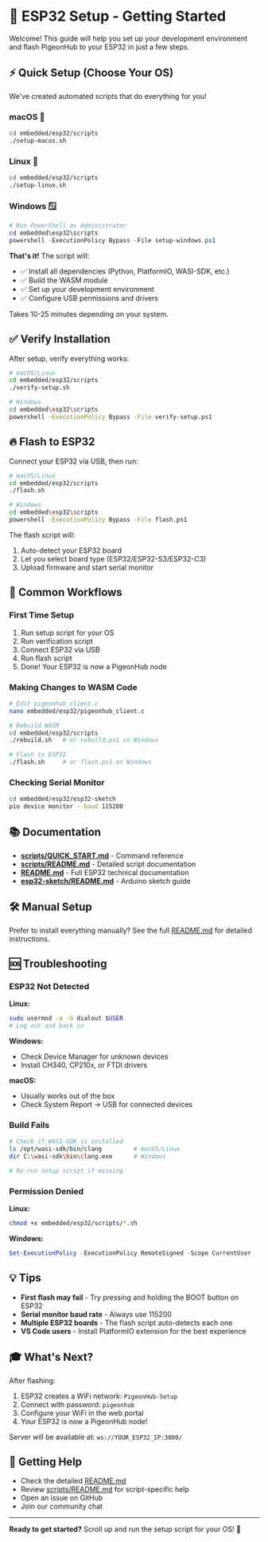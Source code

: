 # 🚀 ESP32 Setup - Getting Started

Welcome! This guide will help you set up your development environment and flash PigeonHub to your ESP32 in just a few steps.

## ⚡ Quick Setup (Choose Your OS)

We've created automated scripts that do everything for you!

### macOS 🍎
```bash
cd embedded/esp32/scripts
./setup-macos.sh
```

### Linux 🐧
```bash
cd embedded/esp32/scripts
./setup-linux.sh
```

### Windows 🪟
```powershell
# Run PowerShell as Administrator
cd embedded\esp32\scripts
powershell -ExecutionPolicy Bypass -File setup-windows.ps1
```

**That's it!** The script will:
- ✅ Install all dependencies (Python, PlatformIO, WASI-SDK, etc.)
- ✅ Build the WASM module
- ✅ Set up your development environment
- ✅ Configure USB permissions and drivers

Takes 10-25 minutes depending on your system.

## ✅ Verify Installation

After setup, verify everything works:

```bash
# macOS/Linux
cd embedded/esp32/scripts
./verify-setup.sh

# Windows
cd embedded\esp32\scripts
powershell -ExecutionPolicy Bypass -File verify-setup.ps1
```

## 🔥 Flash to ESP32

Connect your ESP32 via USB, then run:

```bash
# macOS/Linux
cd embedded/esp32/scripts
./flash.sh

# Windows
cd embedded\esp32\scripts
powershell -ExecutionPolicy Bypass -File flash.ps1
```

The flash script will:
1. Auto-detect your ESP32 board
2. Let you select board type (ESP32/ESP32-S3/ESP32-C3)
3. Upload firmware and start serial monitor

## 🎯 Common Workflows

### First Time Setup
1. Run setup script for your OS
2. Run verification script
3. Connect ESP32 via USB
4. Run flash script
5. Done! Your ESP32 is now a PigeonHub node

### Making Changes to WASM Code
```bash
# Edit pigeonhub_client.c
nano embedded/esp32/pigeonhub_client.c

# Rebuild WASM
cd embedded/esp32/scripts
./rebuild.sh   # or rebuild.ps1 on Windows

# Flash to ESP32
./flash.sh     # or flash.ps1 on Windows
```

### Checking Serial Monitor
```bash
cd embedded/esp32/esp32-sketch
pio device monitor --baud 115200
```

## 📚 Documentation

- **[scripts/QUICK_START.md](scripts/QUICK_START.md)** - Command reference
- **[scripts/README.md](scripts/README.md)** - Detailed script documentation
- **[README.md](README.md)** - Full ESP32 technical documentation
- **[esp32-sketch/README.md](esp32-sketch/README.md)** - Arduino sketch guide

## 🛠️ Manual Setup

Prefer to install everything manually? See the full [README.md](README.md) for detailed instructions.

## 🆘 Troubleshooting

### ESP32 Not Detected

**Linux:**
```bash
sudo usermod -a -G dialout $USER
# Log out and back in
```

**Windows:**
- Check Device Manager for unknown devices
- Install CH340, CP210x, or FTDI drivers

**macOS:**
- Usually works out of the box
- Check System Report → USB for connected devices

### Build Fails

```bash
# Check if WASI-SDK is installed
ls /opt/wasi-sdk/bin/clang         # macOS/Linux
dir C:\wasi-sdk\bin\clang.exe      # Windows

# Re-run setup script if missing
```

### Permission Denied

**Linux:**
```bash
chmod +x embedded/esp32/scripts/*.sh
```

**Windows:**
```powershell
Set-ExecutionPolicy -ExecutionPolicy RemoteSigned -Scope CurrentUser
```

## 💡 Tips

- **First flash may fail** - Try pressing and holding the BOOT button on ESP32
- **Serial monitor baud rate** - Always use 115200
- **Multiple ESP32 boards** - The flash script auto-detects each one
- **VS Code users** - Install PlatformIO extension for the best experience

## 🎓 What's Next?

After flashing:
1. ESP32 creates a WiFi network: `PigeonHub-Setup`
2. Connect with password: `pigeonhub`
3. Configure your WiFi in the web portal
4. Your ESP32 is now a PigeonHub node!

Server will be available at: `ws://YOUR_ESP32_IP:3000/`

## 🤝 Getting Help

- Check the detailed [README.md](README.md)
- Review [scripts/README.md](scripts/README.md) for script-specific help
- Open an issue on GitHub
- Join our community chat

---

**Ready to get started?** Scroll up and run the setup script for your OS! 🚀
